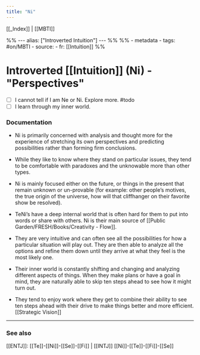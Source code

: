 ```yaml
---
title: "Ni"
---
```


[[_Index]] | [[MBTI]]

%% ---
alias: ["Introverted Intuition"]
--- %%
%% - metadata
	- tags: #on/MBTI 
	- source: 
	- fr: [[Intuition]]
%%

# Introverted [[Intuition]] (Ni) - "Perspectives"
- [ ] I cannot tell if I am Ne or Ni. Explore more. #todo
- [ ] I learn through my inner world. 

### Documentation
- Ni is primarily concerned with analysis and thought more for the experience of stretching its own perspectives and predicting possibilities rather than forming firm conclusions. 

- While they like to know where they stand on particular issues, they tend to be comfortable with paradoxes and the unknowable more than other types. 

- Ni is mainly focused either on the future, or things in the present that remain unknown or un-provable (for example: other people’s motives, the true origin of the universe, how will that cliffhanger on their favorite show be resolved).

- TeNi’s have a deep internal world that is often hard for them to put into words or share with others. Ni is their main source of [[Public Garden/FRESH/Books/Creativity - Flow]]. 

- They are very intuitive and can often see all the possibilities for how a particular situation will play out. They are then able to analyze all the options and refine them down until they arrive at what they feel is the most likely one. 

- Their inner world is constantly shifting and changing and analyzing different aspects of things. When they make plans or have a goal in mind, they are naturally able to skip ten steps ahead to see how it might turn out.

- They tend to enjoy work where they get to combine their ability to see ten steps ahead with their drive to make things better and more efficient. [[Strategic Vision]]
	


-------------
### See also
[[ENTJ]]: [[Te]]-[[Ni]]-[[Se]]-[[Fi]] | [[INTJ]] [[Ni]]-[[Te]]-[[Fi]]-[[Se]]

